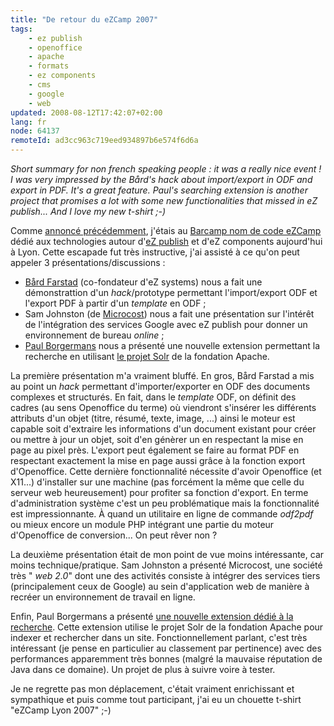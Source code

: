 ```yaml
---
title: "De retour du eZCamp 2007"
tags:
    - ez publish
    - openoffice
    - apache
    - formats
    - ez components
    - cms
    - google
    - web
updated: 2008-08-12T17:42:07+02:00
lang: fr
node: 64137
remoteId: ad3cc963c719eed934897b6e574f6d6a
---
```


*Short summary for non french speaking people : it was a really nice event ! I was very impressed by the Bård's hack about import/export in ODF and export in PDF. It's a great feature. Paul's searching extension is another project that promises a lot with some new functionalities that missed in eZ publish... And I love my new t-shirt ;-)*


Comme [annoncé précédemment](/post/ezcamp-a-lyon-le-26-janvier-2007), j'étais au [Barcamp nom de code eZCamp](http://barcamp.org/EzCampLyon) dédié aux technologies autour d'[eZ publish](/tag/ez+publish) et d'eZ components aujourd'hui à Lyon. Cette escapade fut très instructive, j'ai assisté à ce qu'on peut appeler 3 présentations/discussions :

* [Bård Farstad](http://papelipe.no/) (co-fondateur d'eZ systems) nous a fait une démonstrattion d'un *hack*/prototype permettant l'import/export ODF et l'export PDF à partir d'un *template* en ODF ;
* Sam Johnston (de [Microcost](http://www.microcost.com/)) nous a fait une présentation sur l'intérêt de l'intégration des services Google avec eZ publish pour donner un environnement de bureau *online* ;
* [Paul Borgermans](http://walhalla.wordpress.com/) nous a présenté une nouvelle extension permettant la recherche en utilisant [le projet Solr](http://lucene.apache.org/solr/) de la fondation Apache.


La première présentation m'a vraiment bluffé. En gros, Bård Farstad a mis au point un *hack* permettant d'importer/exporter en ODF des documents complexes et structurés. En fait, dans le *template* ODF, on définit des cadres (au sens Openoffice du terme) où viendront s'insérer les différents attributs d'un objet (titre, résumé, texte, image, ...) ainsi le moteur est capable soit d'extraire les informations d'un document existant pour créer ou mettre à jour un objet, soit d'en génèrer un en respectant la mise en page au pixel près. L'export peut également se faire au format PDF en respectant exactement la mise en page aussi grâce à la fonction export d'Openoffice. Cette dernière fonctionnalité nécessite d'avoir Openoffice (et X11...) d'installer sur une machine (pas forcément la même que celle du serveur web heureusement) pour profiter sa fonction d'export. En terme d'administration système c'est un peu problématique mais la fonctionnalité est impressionnante. À quand un utilitaire en ligne de commande *odf2pdf* ou mieux encore un module PHP intégrant une partie du moteur d'Openoffice de conversion... On peut rêver non ?


La deuxième présentation était de mon point de vue moins intéressante, car moins technique/pratique. Sam Johnston a présenté Microcost, une société très &quot; *web 2.0*&quot; dont une des activités consiste à intégrer des services tiers (principalement ceux de Google) au sein d'application web de manière à recréer un environnement de travail en ligne.


Enfin, Paul Borgermans a présenté [une nouvelle extension dédié à la recherche](http://walhalla.wordpress.com/2007/01/17/ez-barcamp-lyon-advanced-searching-and-navigation-topic/). Cette extension utilise le projet Solr de la fondation Apache pour indexer et rechercher dans un site. Fonctionnellement parlant, c'est très intéressant (je pense en particulier au classement par pertinence) avec des performances apparemment très bonnes (malgré la mauvaise réputation de Java dans ce domaine). Un projet de plus à suivre voire à tester.


Je ne regrette pas mon déplacement, c'était vraiment enrichissant et sympathique et puis comme tout participant, j'ai eu un chouette t-shirt &quot;eZCamp Lyon 2007&quot; ;-)

